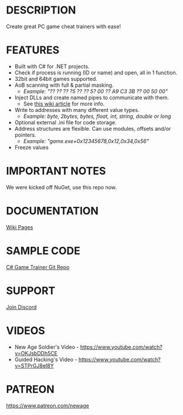 # DESCRIPTION
Create great PC game cheat trainers with ease!

# FEATURES
* Built with C# for .NET projects.
* Check if process is running (ID or name) and open, all in 1 function.
* 32bit and 64bit games supported.
* AoB scanning with full & partial masking.
    * _Example: "?? ?? ?? ?5 ?? ?? 5? 00 ?? A9 C3 3B ?? 00 50 00"_
* Inject DLLs and create named pipes to communicate with them.
    * See [this wiki article](https://github.com/erfg12/memory.dll/wiki/Using-Named-Pipes) for more info.
* Write to addresses with many different value types.
    * _Example: byte, 2bytes, bytes, float, int, string, double or long_
* Optional external .ini file for code storage.
* Address structures are flexible. Can use modules, offsets and/or pointers. 
    * _Example: "game.exe+0x12345678,0x12,0x34,0x56"_
* Freeze values

# IMPORTANT NOTES
We were kicked off NuGet, use this repo now.

# DOCUMENTATION
[Wiki Pages](https://github.com/erfg12/memory.dll/wiki)

# SAMPLE CODE
[C# Game Trainer Git Repo](https://github.com/erfg12/Game-Trainers)

# SUPPORT
[Join Discord](https://discord.gg/9d7fB5a)
    
# VIDEOS
- New Age Soldier's Video - https://www.youtube.com/watch?v=OKJsbDDh5CE
- Guided Hacking's Video - https://www.youtube.com/watch?v=STPrGJ8eI8Y

# PATREON
https://www.patreon.com/newage
